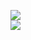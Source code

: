 [![](https://img.shields.io/badge/Made%20With-Github%20Spray-lightgrey.svg?style=for-the-badge&logo=github)](https://github.com/Annihil/github-spray#3595)  
[![](https://i.imgur.com/2DrTn0Z.gif)](https://github.com/Annihil/github-spray)